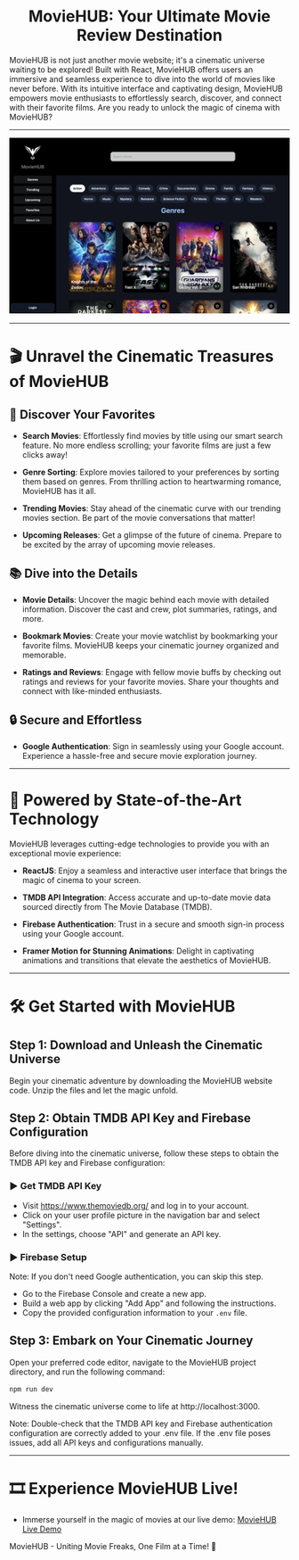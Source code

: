 <h1 align="center">MovieHUB: Your Ultimate Movie Review Destination</h1>
MovieHUB is not just another movie website; it's a cinematic universe waiting to be explored! Built with React, MovieHUB offers users an immersive and seamless experience to dive into the world of movies like never before. With its intuitive interface and captivating design, MovieHUB empowers movie enthusiasts to effortlessly search, discover, and connect with their favorite films. Are you ready to unlock the magic of cinema with MovieHUB?

<hr/>

![background](/src/assets/images/HomePage.jpg)

<hr/>

# 🎬 Unravel the Cinematic Treasures of MovieHUB

## 🍿 Discover Your Favorites

- **Search Movies**: Effortlessly find movies by title using our smart search feature. No more endless scrolling; your favorite films are just a few clicks away!

- **Genre Sorting**: Explore movies tailored to your preferences by sorting them based on genres. From thrilling action to heartwarming romance, MovieHUB has it all.

- **Trending Movies**: Stay ahead of the cinematic curve with our trending movies section. Be part of the movie conversations that matter!

- **Upcoming Releases**: Get a glimpse of the future of cinema. Prepare to be excited by the array of upcoming movie releases.

## 📚 Dive into the Details

- **Movie Details**: Uncover the magic behind each movie with detailed information. Discover the cast and crew, plot summaries, ratings, and more.

- **Bookmark Movies**: Create your movie watchlist by bookmarking your favorite films. MovieHUB keeps your cinematic journey organized and memorable.

- **Ratings and Reviews**: Engage with fellow movie buffs by checking out ratings and reviews for your favorite movies. Share your thoughts and connect with like-minded enthusiasts.

## 🔒 Secure and Effortless

- **Google Authentication**: Sign in seamlessly using your Google account. Experience a hassle-free and secure movie exploration journey.

<hr/>

# 🚀 Powered by State-of-the-Art Technology

MovieHUB leverages cutting-edge technologies to provide you with an exceptional movie experience:

- **ReactJS**: Enjoy a seamless and interactive user interface that brings the magic of cinema to your screen.

- **TMDB API Integration**: Access accurate and up-to-date movie data sourced directly from The Movie Database (TMDB).

- **Firebase Authentication**: Trust in a secure and smooth sign-in process using your Google account.

- **Framer Motion for Stunning Animations**: Delight in captivating animations and transitions that elevate the aesthetics of MovieHUB.

<hr/>

# 🛠️ Get Started with MovieHUB

## Step 1: Download and Unleash the Cinematic Universe

Begin your cinematic adventure by downloading the MovieHUB website code. Unzip the files and let the magic unfold.

## Step 2: Obtain TMDB API Key and Firebase Configuration

Before diving into the cinematic universe, follow these steps to obtain the TMDB API key and Firebase configuration:

### ▶️ Get TMDB API Key

- Visit https://www.themoviedb.org/ and log in to your account.
- Click on your user profile picture in the navigation bar and select "Settings".
- In the settings, choose "API" and generate an API key.

### ▶️ Firebase Setup 

Note: If you don't need Google authentication, you can skip this step.

- Go to the Firebase Console and create a new app.
- Build a web app by clicking "Add App" and following the instructions.
- Copy the provided configuration information to your `.env` file.

## Step 3: Embark on Your Cinematic Journey

Open your preferred code editor, navigate to the MovieHUB project directory, and run the following command:

```bash
npm run dev
```

Witness the cinematic universe come to life at http://localhost:3000.

Note: Double-check that the TMDB API key and Firebase authentication configuration are correctly added to your .env file. If the .env file poses issues, add all API keys and configurations manually.

<hr/>

# 🎞️ Experience MovieHUB Live!

- Immerse yourself in the magic of movies at our live demo: [MovieHUB Live Demo](https://moviehub23.netlify.app)

MovieHUB - Uniting Movie Freaks, One Film at a Time! 🎉
